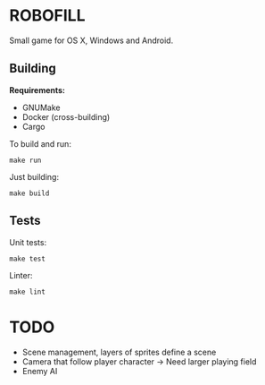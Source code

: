# ROBOFILL
Small game for OS X, Windows and Android.

## Building

**Requirements:**
* GNUMake
* Docker (cross-building)
* Cargo

To build and run:
```
make run
```

Just building:
```
make build
```

## Tests

Unit tests:
```
make test
```

Linter:
```
make lint
```

# TODO
* Scene management, layers of sprites define a scene
* Camera that follow player character -> Need larger playing field
* Enemy AI
